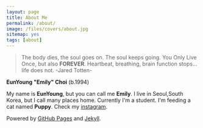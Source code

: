 ```yaml
---
layout: page
title: About Me
permalink: /about/
image: /files/covers/about.jpg
sitemap: yes
tags: [about]
---
```


> The body dies, the soul goes on.  The soul keeps going.  You Only Live Once, but also **FOREVER**.  Heartbeat, breathing, brain function stops…life does not.
> -Jared Totten-


**EunYoung "Emily" Choi** (b.1994)

My name is **EunYoung**, but you can call me **Emily**. 
I live in Seoul,South Korea, but I call many places home.
Currently I'm a student.
I'm feeding a cat named **Puppy**. Check my [instagram](https://www.instagram.com/emily_daily_/).



Powered by [GitHub Pages](https://pages.github.com) and [Jekyll](https://jekyllrb.com).

